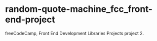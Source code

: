# random-quote-machine_fcc_front-end-project
freeCodeCamp, Front End Development Libraries Projects project 2.
